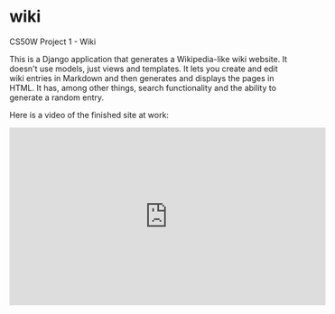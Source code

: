 # wiki
CS50W Project 1 - Wiki

This is a Django application that generates a Wikipedia-like wiki website. It doesn't use models, just views and templates.
It lets you create and edit wiki entries in Markdown and then generates and displays the pages in HTML.
It has, among other things, search functionality and the ability to generate a random entry.

Here is a video of the finished site at work:

<iframe width="560" height="315" src="https://www.youtube.com/embed/WpccTnF1qcA" title="YouTube video player" frameborder="0" allow="accelerometer; autoplay; clipboard-write; encrypted-media; gyroscope; picture-in-picture" allowfullscreen></iframe>
